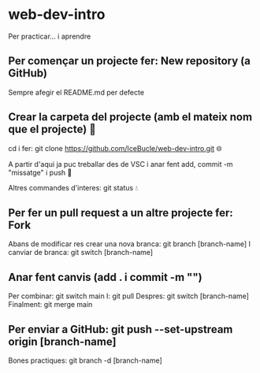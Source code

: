 # web-dev-intro

Per practicar... i aprendre

## Per començar un projecte fer: New repository (a GitHub)
Sempre afegir el README.md per defecte
## Crear la carpeta del projecte (amb el mateix nom que el projecte) :open_file_folder:
cd i fer: git clone https://github.com/IceBucle/web-dev-intro.git :globe_with_meridians:

A partir d'aqui ja puc treballar des de VSC i anar fent add, commit -m "missatge" i push :penguin:

Altres commandes d'interes: git status	:droplet:

## Per fer un pull request a un altre projecte fer: Fork
Abans de modificar res crear una nova branca: git branch [branch-name]
I canviar de branca: git switch [branch-name]
## Anar fent canvis (add . i commit -m "")
Per combinar: git switch main
I: git pull
Despres: git switch [branch-name]
Finalment: git merge main 
## Per enviar a GitHub: git push --set-upstream origin [branch-name]

Bones practiques: git branch -d [branch-name]